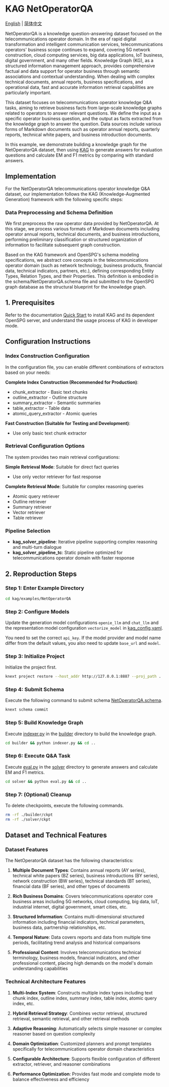 # KAG NetOperatorQA

[English](./README_en.md) |
[简体中文](./README.md)

NetOperatorQA is a knowledge question-answering dataset focused on the telecommunications operator domain. In the era of rapid digital transformation and intelligent communication services, telecommunications operators' business scope continues to expand, covering 5G network construction, cloud computing services, big data applications, IoT business, digital government, and many other fields. Knowledge Graph (KG), as a structured information management approach, provides comprehensive factual and data support for operator business through semantic associations and contextual understanding. When dealing with complex technical documents, annual reports, business specifications, and operational data, fast and accurate information retrieval capabilities are particularly important.

This dataset focuses on telecommunications operator knowledge Q&A tasks, aiming to retrieve business facts from large-scale knowledge graphs related to operators to answer relevant questions. We define the input as a specific operator business question, and the output as facts extracted from the knowledge graph to answer the question. Data sources include various forms of Markdown documents such as operator annual reports, quarterly reports, technical white papers, and business introduction documents.

In this example, we demonstrate building a knowledge graph for the NetOperatorQA dataset, then using [KAG](https://arxiv.org/abs/2409.13731) to generate answers for evaluation questions and calculate EM and F1 metrics by comparing with standard answers.

## Implementation

For the NetOperatorQA telecommunications operator knowledge Q&A dataset, our implementation follows the KAG (Knowledge-Augmented Generation) framework with the following specific steps:

### Data Preprocessing and Schema Definition
We first preprocess the raw operator data provided by NetOperatorQA. At this stage, we process various formats of Markdown documents including operator annual reports, technical documents, and business introductions, performing preliminary classification or structured organization of information to facilitate subsequent graph construction.

Based on the KAG framework and OpenSPG's schema modeling specifications, we abstract core concepts in the telecommunications operator domain (such as network technology, business products, financial data, technical indicators, partners, etc.), defining corresponding Entity Types, Relation Types, and their Properties. This definition is embodied in the schema/NetOperatorQA.schema file and submitted to the OpenSPG graph database as the structural blueprint for the knowledge graph.

## 1. Prerequisites

Refer to the documentation [Quick Start](https://openspg.yuque.com/ndx6g9/0.6/quzq24g4esal7q17) to install KAG and its dependent OpenSPG server, and understand the usage process of KAG in developer mode.

## Configuration Instructions

### Index Construction Configuration
In the configuration file, you can enable different combinations of extractors based on your needs:

**Complete Index Construction (Recommended for Production)**:
- chunk_extractor - Basic text chunks
- outline_extractor - Outline structure
- summary_extractor - Semantic summaries
- table_extractor - Table data
- atomic_query_extractor - Atomic queries

**Fast Construction (Suitable for Testing and Development)**:
- Use only basic text chunk extractor

### Retrieval Configuration Options
The system provides two main retrieval configurations:

**Simple Retrieval Mode**: Suitable for direct fact queries
- Use only vector retriever for fast response

**Complete Retrieval Mode**: Suitable for complex reasoning queries
- Atomic query retriever
- Outline retriever
- Summary retriever
- Vector retriever
- Table retriever

### Pipeline Selection
- **kag_solver_pipeline**: Iterative pipeline supporting complex reasoning and multi-turn dialogue
- **kag_solver_pipeline_tc**: Static pipeline optimized for telecommunications operator domain with faster response

## 2. Reproduction Steps

### Step 1: Enter Example Directory

```bash
cd kag/examples/NetOperatorQA
```

### Step 2: Configure Models

Update the generation model configurations `openie_llm` and `chat_llm` and the representation model configuration `vectorize_model` in [kag_config.yaml](./kag_config.yaml).

You need to set the correct `api_key`. If the model provider and model name differ from the default values, you also need to update `base_url` and `model`.

### Step 3: Initialize Project

Initialize the project first.

```bash
knext project restore --host_addr http://127.0.0.1:8887 --proj_path .
```

### Step 4: Submit Schema

Execute the following command to submit schema [NetOperatorQA.schema](./schema/NetOperatorQA.schema).

```bash
knext schema commit
```

### Step 5: Build Knowledge Graph

Execute [indexer.py](./builder/indexer.py) in the [builder](./builder) directory to build the knowledge graph.

```bash
cd builder && python indexer.py && cd ..
```

### Step 6: Execute Q&A Task

Execute [eval.py](./solver/eval.py) in the [solver](./solver) directory to generate answers and calculate EM and F1 metrics.

```bash
cd solver && python eval.py && cd ..
```

### Step 7: (Optional) Cleanup

To delete checkpoints, execute the following commands.

```bash
rm -rf ./builder/ckpt
rm -rf ./solver/ckpt
```

## Dataset and Technical Features

### Dataset Features
The NetOperatorQA dataset has the following characteristics:

1. **Multiple Document Types**: Contains annual reports (AY series), technical white papers (BZ series), business introductions (BY series), network construction (BW series), technical standards (BT series), financial data (BF series), and other types of documents

2. **Rich Business Domains**: Covers telecommunications operator core business areas including 5G networks, cloud computing, big data, IoT, industrial internet, digital government, smart cities, etc.

3. **Structured Information**: Contains multi-dimensional structured information including financial indicators, technical parameters, business data, partnership relationships, etc.

4. **Temporal Nature**: Data covers reports and data from multiple time periods, facilitating trend analysis and historical comparisons

5. **Professional Content**: Involves telecommunications technical terminology, business models, financial indicators, and other professional content, placing high demands on the model's domain understanding capabilities

### Technical Architecture Features

1. **Multi-Index System**: Constructs multiple index types including text chunk index, outline index, summary index, table index, atomic query index, etc.

2. **Hybrid Retrieval Strategy**: Combines vector retrieval, structured retrieval, semantic retrieval, and other retrieval methods

3. **Adaptive Reasoning**: Automatically selects simple reasoner or complex reasoner based on question complexity

4. **Domain Optimization**: Customized planners and prompt templates specifically for telecommunications operator domain characteristics

5. **Configurable Architecture**: Supports flexible configuration of different extractor, retriever, and reasoner combinations

6. **Performance Optimization**: Provides fast mode and complete mode to balance effectiveness and efficiency 